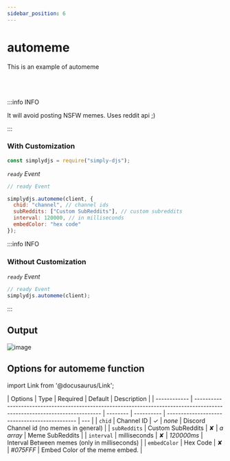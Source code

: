 ```yaml
---
sidebar_position: 6
---
```


# automeme

This is an example of automeme <br></br><br></br>

:::info INFO

It will avoid posting NSFW memes. Uses reddit api ;)

:::

### With Customization

```js
const simplydjs = require("simply-djs");
```

_`ready` Event_

```js
// ready Event

simplydjs.automeme(client, {
  chid: "channel", // channel ids
  subReddits: ["Custom SubReddits"], // custom subreddits
  interval: 120000, // in milliseconds
  embedColor: "hex code"
});
```

:::info INFO

### Without Customization

_`ready` Event_

```js
// ready Event
simplydjs.automeme(client);
```

:::

## Output

![image](https://user-images.githubusercontent.com/71836991/137742616-05fc1330-aeef-4f40-9031-1d81e93ff705.png)

## Options for automeme function

import Link from '@docusaurus/Link';

| Options      | Type                                                                                                                       | Required | Default    | Description                                   |
| ------------ | -------------------------------------------------------------------------------------------------------------------------- | -------- | ---------- | --------------------------------------------- | --- |
| `chid`       | <Link to="https://developer.mozilla.org/en-US/docs/Web/JavaScript/Reference/Global_Objects/String">Channel ID</Link>       | ✓        | _none_     | Discord Channel id (no memes in general)    |
| `subReddits` | <Link to="https://developer.mozilla.org/en-US/docs/Web/JavaScript/Reference/Global_Objects/Array">Custom SubReddits</Link> | ✘        | _a array_  | Meme SubReddits                               |
| `interval`   | <Link to="https://developer.mozilla.org/en-US/docs/Web/JavaScript/Reference/Global_Objects/String">milliseconds</Link>     | ✘        | _120000ms_ | Interval Between memes (only in milliseconds) |
| `embedColor` | <Link to="https://developer.mozilla.org/en-US/docs/Web/JavaScript/Reference/Global_Objects/String">Hex Code</Link>         | ✘        | _#075FFF_  | Embed Color of the meme embed.                |
